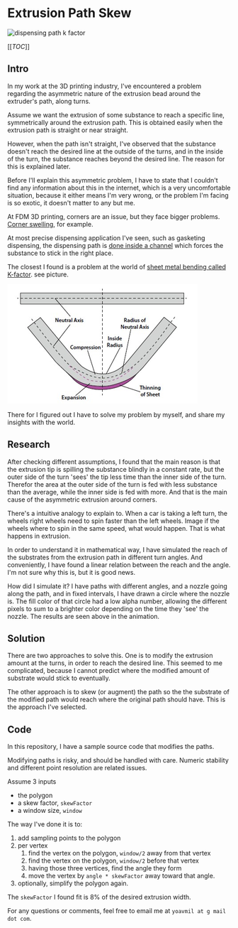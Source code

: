 # Extrusion Path Skew

![dispensing path k factor](./imgs/kfactor.gif)

[[_TOC_]]

## Intro

In my work at the 3D printing industry, I've encountered a problem regarding the asymmetric nature of the extrusion bead around the extruder's path, along turns.

Assume we want the extrusion of some substance to reach a specific line, symmetrically around the extrusion path. This is obtained easily when the extrusion path is straight or near straight. 

However, when the path isn't straight, I've observed that the substance doesn't reach the desired line at the outside of the turns, and in the inside of the turn, the substance reaches beyond the desired line. The reason for this is explained later. 

Before I'll explain this asymmetric problem, I have to state that I couldn't find any information about this in the internet, which is  a very uncomfortable situation, because it either means I'm very wrong, or the problem I'm facing is so exotic, it doesn't matter to any but me.

At FDM 3D printing, corners are an issue, but they face bigger problems. [Corner swelling](https://www.printedsolid.com/pages/a-glossary-of-3d-printing-terms#:~:text=Corner%20swell%20occurs%20when%20excess,resulting%20in%20a%20physical%20bulge.&text=Finally%2C%20the%20force%20on%20the%20filament%20also%20factors%20into%20this.), for example.

At most precise dispensing application I've seen, such as gasketing dispensing, the dispensing path is [done inside a channel](https://www.youtube.com/watch?v=4ATPsX6vwSE) which forces the substance to stick in the right place. 

The closest I found is a problem at the world of [sheet metal bending called K-factor](https://www.thefabricator.com/thefabricator/article/bending/analyzing-the-k-factor-in-sheet-metal-bending). see picture.

![sheet metal k factor](./imgs/sheet-metal-k-factor.jpg)

There for I figured out I have to solve my problem by myself, and share my insights with the world.

## Research

After checking different assumptions, I found that the main reason is that the extrusion tip is spilling the substance blindly in a constant rate, but the outer side of the turn 'sees' the tip less time than the inner side of the turn. Therefor the area at the outer side of the turn is fed with less substance than the average, while the inner side is fed with more. And that is the main cause of the asymmetric extrusion around corners.

There's a intuitive analogy to explain to. When a car is taking a left turn, the wheels right wheels need to spin faster than the left wheels. Image if the wheels where to spin in the same speed, what would happen. That is what happens in extrusion.

In order to understand it in mathematical way, I have simulated the reach of the substrates from the extrusion path in different turn angles. And conveniently, I have found a linear relation between the reach and the angle. I'm not sure why this is, but it is good news.

How did I simulate it? I have paths with different angles, and a nozzle going along the path, and in fixed intervals, I have drawn a circle where the nozzle is. The fill color of that circle had a low alpha number, allowing the different pixels to sum to a brighter color depending on the time they 'see' the nozzle. The results are seen above in the animation.

## Solution

There are two approaches to solve this. One is to modify the extrusion amount at the turns, in order to reach the desired line. This seemed to me complicated, because I cannot predict where the modified amount of substrate would stick to eventually.

The other approach is to skew (or augment) the path so the the substrate of the modified path would reach where the original path should have. This is the approach I've selected.

## Code

In this repository, I have a sample source code that modifies the paths. 

Modifying paths is risky, and should be handled with care. Numeric stability and different point resolution are related issues.  

Assume 3 inputs

* the polygon
* a skew factor, `skewFactor`
* a window size, `window`

The way I've done it is to:

1. add sampling points to the polygon
2. per vertex
   1. find the vertex on the polygon, `window/2` away from that vertex
   2. find the vertex on the polygon, `window/2` before that vertex
   3. having those three vertices, find the angle they form
   4. move the vertex by `angle * skewFactor` away toward that angle.
3. optionally, simplify the polygon again.

The `skewFactor` I found fit is 8% of the desired extrusion width.



For any questions or comments, feel free to email me at `yoavmil at g mail dot com`.